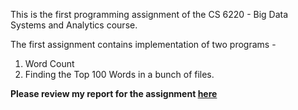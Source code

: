 This is the first programming assignment of the CS 6220 - Big Data Systems and Analytics course.

The first assignment contains implementation of two programs -
1. Word Count
2. Finding the Top 100 Words in a bunch of files.

**Please review my report for the assignment [here](REPORT.md)**
